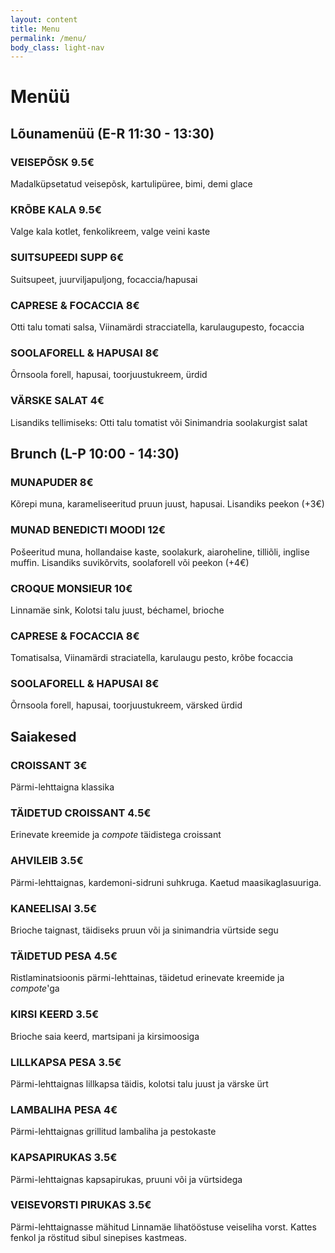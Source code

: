 ```yaml
---
layout: content
title: Menu
permalink: /menu/
body_class: light-nav
---
```

<h1>Menüü</h1>
<section class="menu-section">
  <h2 class="menu-heading">Lõunamenüü (E-R 11:30 - 13:30)</h2>
  <div class="menu-item">
    <h3>VEISEPÕSK <span class="price">9.5€</span></h3>
    <p>Madalküpsetatud veisepõsk, kartulipüree, bimi, demi glace</p>
  </div>
  <div class="menu-item">
    <h3>KRÕBE KALA <span class="price">9.5€</span></h3>
    <p>Valge kala kotlet, fenkolikreem, valge veini kaste</p>
  </div>
  <div class="menu-item">
    <h3>SUITSUPEEDI SUPP <span class="price">6€</span></h3>
    <p>Suitsupeet, juurviljapuljong, focaccia/hapusai</p>
  </div>
  <div class="menu-item">
    <h3>CAPRESE & FOCACCIA <span class="price">8€</span></h3>
    <p>Otti talu tomati salsa, Viinamärdi stracciatella, karulaugupesto, focaccia</p>
  </div>
  <div class="menu-item">
    <h3>SOOLAFORELL & HAPUSAI <span class="price">8€</span></h3>
    <p>Õrnsoola forell, hapusai, toorjuustukreem, ürdid</p>
  </div>
  <div class="menu-item">
    <h3>VÄRSKE SALAT <span class="price">4€</span></h3>
    <p>Lisandiks tellimiseks: Otti talu tomatist või Sinimandria soolakurgist salat</p>
  </div>
</section>

<section class="menu-section">
  <h2 class="menu-heading">Brunch (L-P 10:00 - 14:30)</h2>
  <div class="menu-item">
    <h3>MUNAPUDER <span class="price">8€</span></h3>
    <p>Kõrepi muna, karameliseeritud pruun juust, hapusai. Lisandiks peekon (+3€)</p>
  </div>
  <div class="menu-item">
    <h3>MUNAD BENEDICTI MOODI <span class="price">12€</span></h3>
    <p>Pošeeritud muna, hollandaise kaste, soolakurk, aiaroheline, tilliõli, inglise muffin. Lisandiks suvikõrvits, soolaforell või peekon (+4€)</p>
  </div>
  <div class="menu-item">
    <h3>CROQUE MONSIEUR  <span class="price">10€</span></h3>
    <p>Linnamäe sink, Kolotsi talu juust, béchamel, brioche</p>
  </div>
  <div class="menu-item">
    <h3>CAPRESE & FOCACCIA  <span class="price">8€</span></h3>
    <p>Tomatisalsa, Viinamärdi straciatella, karulaugu pesto, krõbe focaccia</p>
  </div>
  <div class="menu-item">
    <h3>SOOLAFORELL & HAPUSAI  <span class="price">8€</span></h3>
    <p>Õrnsoola forell, hapusai, toorjuustukreem, värsked ürdid</p>
  </div>
</section>
<!--
<section class="menu-section">
  <h2 class="menu-heading">Võikud</h2>
  <div class="menu-item">
    <h3>JUUSTU-TOMATI CROISSANT  <span class="price">5€</span></h3>
    <p>Grillitud croissant eesti juustu, tomati ja karulauguga</p>
  </div>
  <div class="menu-item">
    <h3>SOOLAFORELLI & TOORJUUSTU HAPUSAI <span class="price">8€</span></h3>
    <p>Hapusai, soolaforell, toorjuustukreem, tillimajonees, värske kurk</p>
  </div><div class="menu-item">
    <h3>LAMBALIHA KEBAB FOCACCIAL <span class="price">8€</span></h3>
    <p>Focaccia, lamba kebab, feta juust, metsiku piparmündi pesto, päiksekuivatatud tomat</p>
  </div>
</section>-->


<section class="menu-section">
  <h2 class="menu-heading">Saiakesed</h2>
  <div class="menu-item">
    <h3>CROISSANT <span class="price">3€</span></h3>
    <p>Pärmi-lehttaigna klassika</p>
  </div>
  <div class="menu-item">
    <h3>TÄIDETUD CROISSANT <span class="price">4.5€</span></h3>
    <p>Erinevate kreemide ja <em>compote</em> täidistega croissant</p>
  </div>
  <div class="menu-item">
    <h3>AHVILEIB <span class="price">3.5€</span></h3>
    <p>Pärmi-lehttaignas, kardemoni-sidruni suhkruga. Kaetud maasikaglasuuriga.</p>
  </div>
  <div class="menu-item">
    <h3>KANEELISAI <span class="price">3.5€</span></h3>
    <p>Brioche taignast, täidiseks pruun või ja sinimandria vürtside segu</p>
  </div>
  <div class="menu-item">
    <h3>TÄIDETUD PESA <span class="price">4.5€</span></h3>
    <p>Ristlaminatsioonis pärmi-lehttainas, täidetud erinevate kreemide ja <em>compote</em>'ga</p>
  </div>
  <div class="menu-item">
    <h3>KIRSI KEERD <span class="price">3.5€</span></h3>
    <p>Brioche saia keerd, martsipani ja kirsimoosiga</p>
  </div>
  <div class="menu-item">
    <h3>LILLKAPSA PESA <span class="price">3.5€</span></h3>
    <p>Pärmi-lehttaignas lillkapsa täidis, kolotsi talu juust ja värske ürt</p>
  </div>
  <div class="menu-item">
    <h3>LAMBALIHA PESA <span class="price">4€</span></h3>
    <p>Pärmi-lehttaignas grillitud lambaliha ja pestokaste</p>
  </div>
  <div class="menu-item">
    <h3>KAPSAPIRUKAS <span class="price">3.5€</span></h3>
    <p>Pärmi-lehttaignas kapsapirukas, pruuni või ja vürtsidega</p>
  </div>
  <div class="menu-item">
    <h3>VEISEVORSTI PIRUKAS <span class="price">3.5€</span></h3>
    <p>Pärmi-lehttaignasse mähitud Linnamäe lihatööstuse veiseliha vorst. Kattes fenkol ja röstitud sibul sinepises kastmeas.</p>
  </div>
</section>
